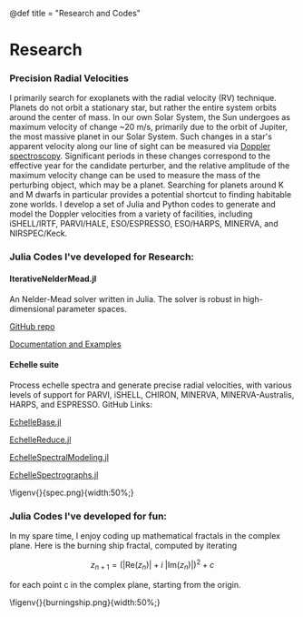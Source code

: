 @def title = "Research and Codes"

# Research

### Precision Radial Velocities

I primarily search for exoplanets with the radial velocity (RV) technique. Planets do not orbit a stationary star, but rather the entire system orbits around the center of mass. In our own Solar System, the Sun undergoes as maximum velocity of change ~20 m/s, primarily due to the orbit of Jupiter, the most massive planet in our Solar System. Such changes in a star's apparent velocity along our line of sight can be measured via [Doppler spectroscopy](https://en.wikipedia.org/wiki/Doppler_spectroscopy). Significant periods in these changes correspond to the effective year for the candidate perturber, and the relative amplitude of the maximum velocity change can be used to measure the mass of the perturbing object, which may be a planet. Searching for planets around K and M dwarfs in particular provides a potential shortcut to finding habitable zone worlds. I develop a set of Julia and Python codes to generate and model the Doppler velocities from a variety of facilities, including iSHELL/IRTF, PARVI/HALE, ESO/ESPRESSO, ESO/HARPS, MINERVA, and NIRSPEC/Keck.

### Julia Codes I've developed for Research:

#### IterativeNelderMead.jl

An Nelder-Mead solver written in Julia. The solver is robust in high-dimensional parameter spaces.

[GitHub repo](https://github.com/astrobc1/IterativeNelderMead.jl/)

[Documentation and Examples](https://astrobc1.github.io/IterativeNelderMead.jl/dev/)

#### Echelle suite
Process echelle spectra and generate precise radial velocities, with various levels of support for PARVI, iSHELL, CHIRON, MINERVA, MINERVA-Australis, HARPS, and ESPRESSO. GitHub Links:

[EchelleBase.jl](https://github.com/astrobc1/EchelleBase.jl/)

[EchelleReduce.jl](https://github.com/astrobc1/EchelleReduce.jl/)

[EchelleSpectralModeling.jl](https://github.com/astrobc1/EchelleSpectralModeling.jl/)

[EchelleSpectrographs.jl](https://github.com/astrobc1/EchelleSpectrographs.jl/)

\figenv{}{spec.png}{width:50%;}

### Julia Codes I've developed for fun:

In my spare time, I enjoy coding up mathematical fractals in the complex plane. Here is the burning ship fractal, computed by iterating

$$ z_{n+1} = (|\mathrm{Re}(z_{n})| + i \ |\mathrm{Im}(z_{n})|)^2 + c $$

for each point c in the complex plane, starting from the origin.

\figenv{}{burningship.png}{width:50%;}